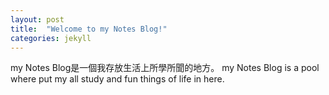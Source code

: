 ```yaml
---
layout: post
title:  "Welcome to my Notes Blog!"
categories: jekyll
---
```

my Notes Blog是一個我存放生活上所學所聞的地方。
my Notes Blog is a pool where put my all study and fun things of life in here.

